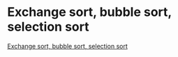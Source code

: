 # Exchange sort, bubble sort, selection sort
[Exchange sort, bubble sort, selection sort](https://aiwithcloud.com/2022/09/19/exchange_sort_bubble_sort_selection_sort/)